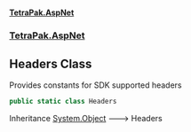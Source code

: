 #### [TetraPak.AspNet](index.md 'index')
### [TetraPak.AspNet](TetraPak_AspNet.md 'TetraPak.AspNet')
## Headers Class
Provides constants for SDK supported headers   
```csharp
public static class Headers
```

Inheritance [System.Object](https://docs.microsoft.com/en-us/dotnet/api/System.Object 'System.Object') &#129106; Headers  
